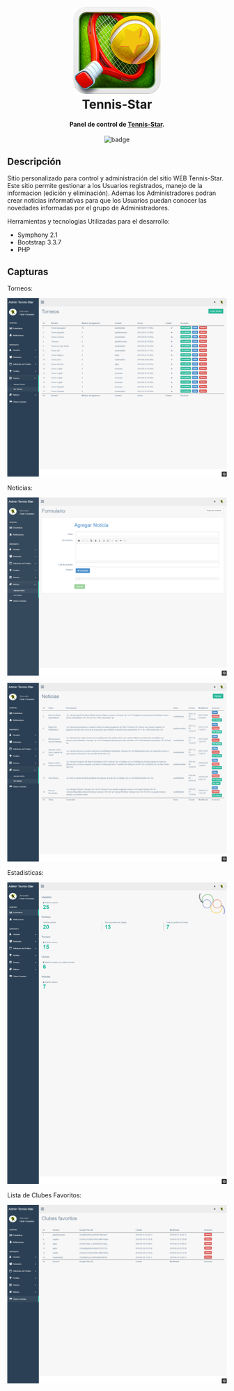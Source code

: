 <h1 align="center">
  <br>
  <a href="https://admin-tenis.tennis-star.com"><img src="https://raw.githubusercontent.com/martinbobbio/davinci-tennisstar-frontend/master/src/assets/images/logo.png" alt="Tenisstar" width="200"></a>
  <br>
  Tennis-Star
  <br>
</h1>

<h4 align="center">Panel de control de <a href="https://admin-tenis.tennis-star.com" target="_blank">Tennis-Star</a>.</h4>

<p align="center">
    <img src="https://forthebadge.com/images/badges/built-with-love.svg" alt="badge">
</p>


## Descripción

Sitio personalizado para control y administración del sitio WEB Tennis-Star.
Este sitio permite gestionar a los Usuarios registrados, manejo de la informacion (edición y eliminación).
Ademas los Administradores podran crear noticias informativas para que los Usuarios puedan conocer las novedades informadas por el grupo de Administradores.

Herramientas y tecnologias Utilizadas para el desarrollo:
* Symphony 2.1
* Bootstrap 3.3.7
* PHP

## Capturas

Torneos:

![Image of tournament](web/images/screen-tournamet.png)

Noticias:

![Image of notice](web/images/screen-notice.png)

![Image of notice2](web/images/screen-notice2.png)

Estadisticas:

![Image of stats](web/images/screen-stats.png)

Lista de Clubes Favoritos:

![Image of favoriteClub](web/images/screen-favoriteclub.png)
